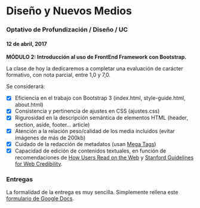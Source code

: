 # Diseño y Nuevos Medios

### Optativo de Profundización / Diseño / UC

#### 12 de abril, 2017

**MÓDULO 2: Introducción al uso de FrontEnd Framework con Bootstrap.**

La clase de hoy la dedicaremos a completar una evaluación de carácter formativo, con nota parcial, entre 1,0 y 7,0.

Se considerará: 

- [x] Eficiencia en el trabajo con Bootstrap 3 (index.html, style-guide.html, about.html)
- [x] Consistencia y pertinencia de ajustes en CSS (ajustes.css)
- [x] Rigurosidad en la descripción semántica de elementos HTML (header, section, aside, footer… article)
- [x] Atención a la relación peso/calidad de los media incluidos (evitar imágenes de más de 200kb)
- [x] Cuidado de la redacción de metadatos (usan [Mega Tags](https://megatags.co/))
- [x] Capacidad de edición de contenidos textuales, en función de recomendaciones de  [How Users Read on the Web](https://www.nngroup.com/articles/how-users-read-on-the-web/) y [Stanford Guidelines for Web Credibility](http://credibility.stanford.edu/guidelines/index.html).

### Entregas

La formalidad de la entrega es muy sencilla. Simplemente rellena este [formulario de Google Docs](https://docs.google.com/forms/d/e/1FAIpQLSe2QJpAXy9SBcfA6jl0N8tDUcUBq9hOJ4e0W41nK9mpunR2pA/viewform?usp=sf_link).
